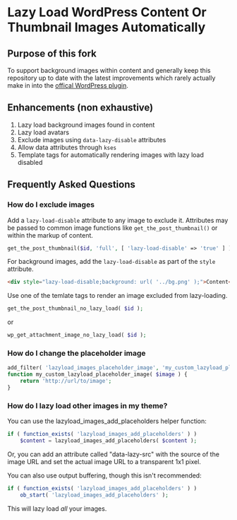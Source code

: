 # Lazy Load WordPress Content Or Thumbnail Images Automatically

## Purpose of this fork
To support background images within content and generally keep this repository up to date with the latest improvements which 
rarely actually make in into the [offical WordPress plugin](https://wordpress.org/plugins/lazy-load/).


## Enhancements (non exhaustive)
1. Lazy load background images found in content
2. Lazy load avatars 
3. Exclude images using `data-lazy-disable` attributes
4. Allow data attributes through `kses`
5. Template tags for automatically rendering images with lazy load disabled

## Frequently Asked Questions

### How do I exclude images
Add a `lazy-load-disable` attribute to any image to exclude it. Attributes may be passed to common image functions like `get_the_post_thumbnail()` or within the markup of content.

```php
get_the_post_thumbnail($id, 'full', [ 'lazy-load-disable' => 'true' ] );
```

For background images, add the `lazy-load-disable` as part of the `style` attribute.

```html
<div style="lazy-load-disable;background: url( '../bg.png' );">Content</div>
```

Use one of the temlate tags to render an image excluded from lazy-loading.

```php
get_the_post_thumbnail_no_lazy_load( $id );
```
or
```php
wp_get_attachment_image_no_lazy_load( $id );
```

### How do I change the placeholder image

```php
add_filter( 'lazyload_images_placeholder_image', 'my_custom_lazyload_placeholder_image' );
function my_custom_lazyload_placeholder_image( $image ) {
	return 'http://url/to/image';
}
```

### How do I lazy load other images in my theme?

You can use the lazyload_images_add_placeholders helper function:


```php
if ( function_exists( 'lazyload_images_add_placeholders' ) )
	$content = lazyload_images_add_placeholders( $content );
```

Or, you can add an attribute called "data-lazy-src" with the source of the image URL and set the actual image URL to a transparent 1x1 pixel.

You can also use output buffering, though this isn't recommended:

```php
if ( function_exists( 'lazyload_images_add_placeholders' ) )
	ob_start( 'lazyload_images_add_placeholders' );
```

This will lazy load <em>all</em> your images.
